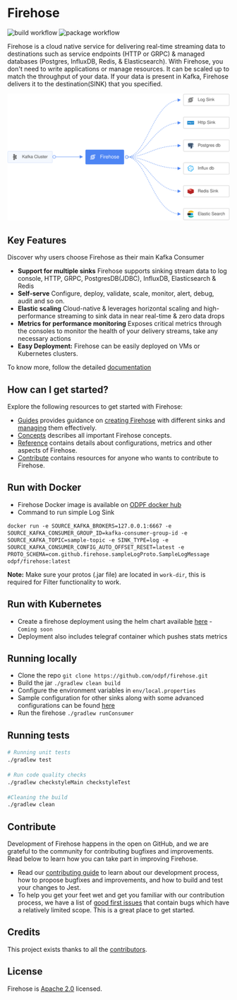 # Firehose
![build workflow](https://github.com/odpf/firehose/actions/workflows/build.yml/badge.svg)
![package workflow](https://github.com/odpf/firehose/actions/workflows/package.yml/badge.svg)

Firehose is a cloud native service for delivering real-time streaming data to destinations such as service endpoints (HTTP or GRPC) & managed databases (Postgres, InfluxDB,  Redis, & Elasticsearch). With Firehose, you don't need to write applications or manage resources. It can be scaled up to match the throughput of your data. If your data is present in Kafka, Firehose delivers it to the destination(SINK) that you specified.

<p align="center"><img src="./docs/assets/overview.svg" /></p>

## Key Features
Discover why users choose Firehose as their main Kafka Consumer

* **Support for multiple sinks** Firehose supports sinking stream data to log console, HTTP, GRPC, PostgresDB(JDBC), InfluxDB, Elasticsearch & Redis
* **Self-serve** Configure, deploy, validate, scale, monitor, alert, debug, audit and so on.
* **Elastic scaling** Cloud-native & leverages horizontal scaling and high-performance streaming to sink data in near real-time & zero data drops
* **Metrics for performance monitoring** Exposes critical metrics through the consoles to monitor the health of your delivery streams, take any necessary actions
* **Easy Deployment:** Firehose can be easily deployed on VMs or Kubernetes clusters.

To know more, follow the detailed [documentation](docs) 

## How can I get started?

Explore the following resources to get started with Firehose:

* [Guides](docs/guides) provides guidance on [creating Firehose](docs/guides/overview.md) with different sinks and [managing](docs/guides/manage.md) them effectively.
* [Concepts](docs/concepts) describes all important Firehose concepts.
* [Reference](docs/reference) contains details about configurations, metrics and other aspects of Firehose.
* [Contribute](docs/contribute/contribution.md) contains resources for anyone who wants to contribute to Firehose.

## Run with Docker
* Firehose Docker image is available on [ODPF docker hub](https://hub.docker.com/r/odpf/firehose/)
* Command to run simple Log Sink
```
docker run -e SOURCE_KAFKA_BROKERS=127.0.0.1:6667 -e SOURCE_KAFKA_CONSUMER_GROUP_ID=kafka-consumer-group-id -e SOURCE_KAFKA_TOPIC=sample-topic -e SINK_TYPE=log -e SOURCE_KAFKA_CONSUMER_CONFIG_AUTO_OFFSET_RESET=latest -e PROTO_SCHEMA=com.github.firehose.sampleLogProto.SampleLogMessage odpf/firehose:latest
```
**Note:** Make sure your protos (.jar file) are located in `work-dir`, this is required for Filter functionality to work.

## Run with Kubernetes
* Create a firehose deployment using the helm chart available [here]() - `Coming soon`
* Deployment also includes telegraf container which pushes stats metrics

## Running locally
* Clone the repo `git clone https://github.com/odpf/firehose.git`
* Build the jar `./gradlew clean build`
* Configure the environment variables in `env/local.properties`
* Sample configuration for other sinks along with some advanced configurations can be found [here](/docs/reference/configuration.md)
* Run the firehose `./gradlew runConsumer` 

## Running tests 
```sh
# Running unit tests
./gradlew test

# Run code quality checks
./gradlew checkstyleMain checkstyleTest

#Cleaning the build
./gradlew clean

```

## Contribute

Development of Firehose happens in the open on GitHub, and we are grateful to the community for contributing bugfixes and improvements. Read below to learn how you can take part in improving Firehose.

- Read our [contributing guide](docs/contribute/contribution.md) to learn about our development process, how to propose bugfixes and improvements, and how to build and test your changes to Jest.
- To help you get your feet wet and get you familiar with our contribution process, we have a list of [good first issues](https://github.com/odpf/firehose/labels/good%20first%20issue) that contain bugs which have a relatively limited scope. This is a great place to get started.

## Credits

This project exists thanks to all the [contributors](https://github.com/odpf/firehose/graphs/contributors).

## License
Firehose is [Apache 2.0](LICENSE) licensed.
